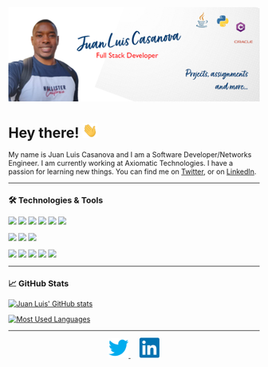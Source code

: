 ![Header](https://github.com/juanluiscr27/juanluiscr27/blob/main/header.png "Header")
<!-- Summary -->
# Hey there! <img src="https://github.com/juanluiscr27/juanluiscr27/blob/main/wave.gif" width="30px" height="30px" />
My name is Juan Luis Casanova and I am a Software Developer/Networks Engineer. I am currently working at Axiomatic Technologies. I have a passion for learning new things. You can find me on [Twitter](https://twitter.com/juanluiscr27), or on [LinkedIn](https://www.linkedin.com/in/juanluiscasanovar).

---
### &#x1F6E0; Technologies & Tools
<!-- Progaming Languages -->
<p>
 <img src="https://img.shields.io/badge/Python-3776AB?style=for-the-badge&logo=python&logoColor=white" />
 <img src="https://img.shields.io/badge/Java-ED8B00?style=for-the-badge&logo=java&logoColor=white" />
 <img src="https://img.shields.io/badge/C%23-239120?style=for-the-badge&logo=c-sharp&logoColor=white" />
 <img src="https://img.shields.io/badge/JavaScript-323330?style=for-the-badge&logo=javascript&logoColor=F7DF1E" />
 <img src="https://img.shields.io/badge/ORACLE-C74634?style=for-the-badge&logo=oracle&logoColor=white" />
 <img src="https://img.shields.io/badge/MySQL-00000F?style=for-the-badge&logo=mysql&logoColor=white" />
</p>
<!-- Frameworks and Libraries -->
<p>
 <img src="https://img.shields.io/badge/.NET-512BD4?style=for-the-badge&logo=dotnet&logoColor=white" />
 <img src="https://img.shields.io/badge/Django-092E20?style=for-the-badge&logo=django&logoColor=white" />
 <img src="https://img.shields.io/badge/Flask-000000?style=for-the-badge&logo=flask&logoColor=white" />
</p>
<!-- Editors -->
<p>
 <img src="https://img.shields.io/badge/Visual_Studio_Code-0078D4?style=for-the-badge&logo=visual%20studio%20code&logoColor=white" />
 <img src="https://img.shields.io/badge/IntelliJ_IDEA-Editor?style=for-the-badge&logo=intellij-idea&logoColor=white&color=2bbc8a" />
 <img src="https://img.shields.io/badge/PyCharm-Editor?style=for-the-badge&logo=pycharm&logoColor=white&color=2bbc8a" />
 <img src="https://img.shields.io/badge/Visual_Studio-5C2D91?style=for-the-badge&logo=visual%20studio&logoColor=white" />
 <img src="https://img.shields.io/badge/Docker-Tools?style=for-the-badge&logo=docker&logoColor=white&color=2bbc8a" />
</p>

---
<!-- GitHub Stats and Most used Languages -->
### &#x1f4c8; GitHub Stats

[![Juan Luis' GitHub stats](https://github-readme-stats.vercel.app/api?username=juanluiscr27&show_icons=true&theme=prussian)](https://github.com/juanluiscr27/juanluiscr27/README.md)

[![Most Used Languages](https://github-readme-stats.vercel.app/api/top-langs/?username=juanluiscr27&langs_count=4&theme=prussian)](https://github.com/juanluiscr27/juanluiscr27/README.md)

-----
<!-- Social -->
<p align='center'>
<a href="https://twitter.com/juanluiscr27">
 <img height="40" src="https://github.com/juanluiscr27/juanluiscr27/blob/main/twitter.svg">
</a>&emsp;
<a href="https://www.linkedin.com/in/juanluiscasanovar">
 <img height="40" src="https://github.com/juanluiscr27/juanluiscr27/blob/main/linkedin.svg">
</a>
</p>
